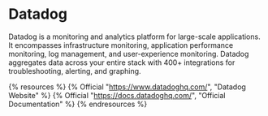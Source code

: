 # Datadog

Datadog is a monitoring and analytics platform for large-scale applications. It encompasses infrastructure monitoring, application performance monitoring, log management, and user-experience monitoring. Datadog aggregates data across your entire stack with 400+ integrations for troubleshooting, alerting, and graphing. 

{% resources %}
  {% Official "https://www.datadoghq.com/", "Datadog Website" %}
  {% Official "https://docs.datadoghq.com/", "Official Documentation" %}
{% endresources %}
